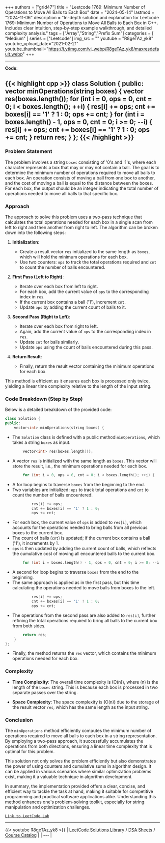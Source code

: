 
+++
authors = ["grid47"]
title = "Leetcode 1769: Minimum Number of Operations to Move All Balls to Each Box"
date = "2024-05-14"
lastmod = "2024-11-06"
description = "In-depth solution and explanation for Leetcode 1769: Minimum Number of Operations to Move All Balls to Each Box in C++. Includes clear intuition, step-by-step example walkthrough, and detailed complexity analysis."
tags = ["Array","String","Prefix Sum"]
categories = [
    "Medium"
]
series = ["Leetcode"]
img_src = ""
youtube = "R8geTAz_yk8"
youtube_upload_date="2021-02-21"
youtube_thumbnail="https://i.ytimg.com/vi_webp/R8geTAz_yk8/maxresdefault.webp"
+++



---
**Code:**

{{< highlight cpp >}}
class Solution {
public:
    vector<int> minOperations(string boxes) {
        vector<int> res(boxes.length()); 
        for (int i = 0, ops = 0, cnt = 0; i < boxes.length(); ++i) {
            res[i] += ops;
            cnt += boxes[i] == '1' ? 1 : 0;
            ops += cnt;
        }
        for (int i = boxes.length() - 1, ops = 0, cnt = 0; i >= 0; --i) {
            res[i] += ops;
            cnt += boxes[i] == '1' ? 1 : 0;
            ops += cnt;
        }
        return res;
    }
};
{{< /highlight >}}
---

### Problem Statement

The problem involves a string `boxes` consisting of '0's and '1's, where each character represents a box that may or may not contain a ball. The goal is to determine the minimum number of operations required to move all balls to each box. An operation consists of moving a ball from one box to another, and the cost of moving a ball is equal to the distance between the boxes. For each box, the output should be an integer indicating the total number of operations needed to move all balls to that specific box.

### Approach

The approach to solve this problem uses a two-pass technique that calculates the total operations needed for each box in a single scan from left to right and then another from right to left. The algorithm can be broken down into the following steps:

1. **Initialization**:
   - Create a result vector `res` initialized to the same length as `boxes`, which will hold the minimum operations for each box.
   - Use two counters: `ops` to track the total operations required and `cnt` to count the number of balls encountered.

2. **First Pass (Left to Right)**:
   - Iterate over each box from left to right.
   - For each box, add the current value of `ops` to the corresponding index in `res`.
   - If the current box contains a ball ('1'), increment `cnt`.
   - Update `ops` by adding the current count of balls to it.

3. **Second Pass (Right to Left)**:
   - Iterate over each box from right to left.
   - Again, add the current value of `ops` to the corresponding index in `res`.
   - Update `cnt` for balls similarly.
   - Update `ops` using the count of balls encountered during this pass.

4. **Return Result**:
   - Finally, return the result vector containing the minimum operations for each box.

This method is efficient as it ensures each box is processed only twice, yielding a linear time complexity relative to the length of the input string.

### Code Breakdown (Step by Step)

Below is a detailed breakdown of the provided code:

```cpp
class Solution {
public:
    vector<int> minOperations(string boxes) {
```
- The `Solution` class is defined with a public method `minOperations`, which takes a string `boxes` as input.

```cpp
        vector<int> res(boxes.length()); 
```
- A vector `res` is initialized with the same length as `boxes`. This vector will store the result, i.e., the minimum operations needed for each box.

```cpp
        for (int i = 0, ops = 0, cnt = 0; i < boxes.length(); ++i) {
```
- A for loop begins to traverse `boxes` from the beginning to the end.
- Two variables are initialized: `ops` to track total operations and `cnt` to count the number of balls encountered.

```cpp
            res[i] += ops;
            cnt += boxes[i] == '1' ? 1 : 0;
            ops += cnt;
```
- For each box, the current value of `ops` is added to `res[i]`, which accounts for the operations needed to bring balls from all previous boxes to the current box.
- The count of balls (`cnt`) is updated; if the current box contains a ball ('1'), it increments by 1.
- `ops` is then updated by adding the current count of balls, which reflects the cumulative cost of moving all encountered balls to the current box.

```cpp
        for (int i = boxes.length() - 1, ops = 0, cnt = 0; i >= 0; --i) {
```
- A second for loop begins to traverse `boxes` from the end to the beginning.
- The same approach is applied as in the first pass, but this time calculating the operations needed to move balls from boxes to the left.

```cpp
            res[i] += ops;
            cnt += boxes[i] == '1' ? 1 : 0;
            ops += cnt;
```
- The operations from the second pass are also added to `res[i]`, further refining the total operations required to bring all balls to the current box from both sides.

```cpp
        return res;
    }
};
```
- Finally, the method returns the `res` vector, which contains the minimum operations needed for each box.

### Complexity

- **Time Complexity**: The overall time complexity is \(O(n)\), where \(n\) is the length of the `boxes` string. This is because each box is processed in two separate passes over the string.

- **Space Complexity**: The space complexity is \(O(n)\) due to the storage of the result vector `res`, which has the same length as the input string.

### Conclusion

The `minOperations` method efficiently computes the minimum number of operations required to move all balls to each box in a string representation. By employing a two-pass approach, it successfully accumulates the operations from both directions, ensuring a linear time complexity that is optimal for this problem.

This solution not only solves the problem efficiently but also demonstrates the power of using counters and cumulative sums in algorithm design. It can be applied in various scenarios where similar optimization problems exist, making it a valuable technique in algorithm development.

In summary, the implementation provided offers a clear, concise, and efficient way to tackle the task at hand, making it suitable for competitive programming and practical software applications alike. Understanding this method enhances one's problem-solving toolkit, especially for string manipulation and optimization challenges.

[`Link to LeetCode Lab`](https://leetcode.com/problems/minimum-number-of-operations-to-move-all-balls-to-each-box/description/)

---
{{< youtube R8geTAz_yk8 >}}
| [LeetCode Solutions Library](https://grid47.xyz/leetcode/) / [DSA Sheets](https://grid47.xyz/sheets/) / [Course Catalog](https://grid47.xyz/courses/) |
| --- |
